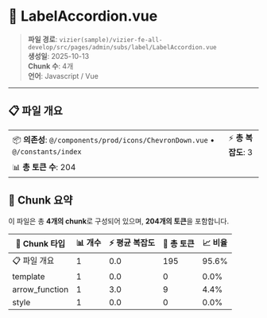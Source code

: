 # 📄 LabelAccordion.vue

> **파일 경로**: `vizier(sample)/vizier-fe-all-develop/src/pages/admin/subs/label/LabelAccordion.vue`  
> **생성일**: 2025-10-13  
> **Chunk 수**: 4개  
> **언어**: Javascript / Vue
---





## 📋 파일 개요

| | |
|--|--|
| 📦 **의존성**: `@/components/prod/icons/ChevronDown.vue` • `@/constants/index` | ⚡ **총 복잡도**: 3 |
| 📊 **총 토큰 수**: 204 |  |






## 🧩 Chunk 요약

이 파일은 총 **4개의 chunk**로 구성되어 있으며, **204개의 토큰**을 포함합니다.

| 🧩 Chunk 타입 | 📊 개수 | ⚡ 평균 복잡도 | 📝 총 토큰 | 📈 비율 |
|---------------|--------|-------------|----------|--------|
| 📋 파일 개요 | 1 | 0.0 | 195 | 95.6% |
| template | 1 | 0.0 | 0 | 0.0% |
| arrow_function | 1 | 3.0 | 9 | 4.4% |
| style | 1 | 0.0 | 0 | 0.0% |

